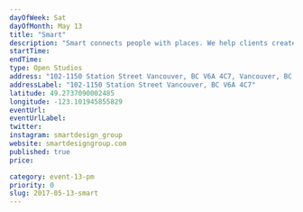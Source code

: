 ```yaml
---
dayOfWeek: Sat
dayOfMonth: May 13
title: "Smart"
description: "Smart connects people with places. We help clients create innovative spaces that inspire customers to explore. And when we say spaces, we mean gargantuan global developments with a million moving pieces. Smaller local projects, we do those too. <br> <br> Led by Nick Baker, CEO/Creative Director, we have over 25 years of experience developing environments for the transportation, sports, entertainment, retail and hospitality industries. <br> <br> Every space has the potential to be amazing—and that’s where we come in. Our diverse in-house team designs every inch to its full potential, delivering a customer experience that is as exciting as it is proﬁtable. Everything we do is to build our client’s brand, which in turn builds their revenue.<br> <br> Local to global, we do it all and love to do it.<br> <br> Located inside Central Station, use the elevator to the righteous go to level 1. Buzz SmartDesign Group, go through he door and turn right."
startTime: 
endTime: 
type: Open Studios
address: "102-1150 Station Street Vancouver, BC V6A 4C7, Vancouver, BC, Canada"
addressLabel: "102-1150 Station Street Vancouver, BC V6A 4C7"
latitude: 49.2737090002485
longitude: -123.101945855829
eventUrl: 
eventUrlLabel: 
twitter: 
instagram: smartdesign_group
website: smartdesigngroup.com
published: true
price: 

category: event-13-pm
priority: 0
slug: 2017-05-13-smart
---
```

